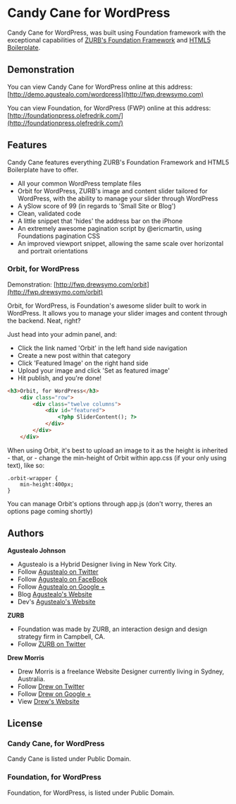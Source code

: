 # Candy Cane for WordPress

Candy Cane for WordPress, was built using Foundation framework with the exceptional capabilities of [ZURB's Foundation Framework](http://foundation.zurb.com/) and [HTML5 Boilerplate](http://html5boilerplate.com/).

## Demonstration

You can view Candy Cane for WordPress online at this address: [http://demo.agustealo.com/wordpress](http://fwp.drewsymo.com)

You can view Foundation, for WordPress (FWP) online at this address: [http://foundationpress.olefredrik.com/](http://foundationpress.olefredrik.com/)
## Features

Candy Cane features everything ZURB's Foundation Framework and HTML5 Boilerplate have to offer.

* All your common WordPress template files
* Orbit for WordPress, ZURB's image and content slider tailored for WordPress, with the ability to manage your slider through WordPress
* A ySlow score of 99 (in regards to 'Small Site or Blog')
* Clean, validated code
* A little snippet that 'hides' the address bar on the iPhone
* An extremely awesome pagination script by @ericmartin, using Foundations pagination CSS
* An improved viewport snippet, allowing the same scale over horizontal and portrait orientations


### Orbit, for WordPress

Demonstration: [http://fwp.drewsymo.com/orbit](http://fwp.drewsymo.com/orbit)

Orbit, for WordPress, is Foundation's awesome slider built to work in WordPress. It allows you to manage your slider images and content through the backend. Neat, right? 

Just head into your admin panel, and:

* Click the link named 'Orbit' in the left hand side navigation
* Create a new post within that category
* Click 'Featured Image' on the right hand side
* Upload your image and click 'Set as featured image'
* Hit publish, and you're done!

```HTML
<h3>Orbit, for WordPress</h3>
	<div class="row">
		<div class="twelve columns">
			<div id="featured"> 
				<?php SliderContent(); ?>
			</div>
		</div>
	</div>
```

When using Orbit, it's best to upload an image to it as the height is inherited - that, or - change the min-height of Orbit within app.css (if your only using text), like so:

``` 
.orbit-wrapper {
	min-height:400px;
}
```

You can manage Orbit's options through app.js (don't worry, theres an options page coming shortly)

## Authors

**Agustealo Johnson**

+ Agustealo is a Hybrid Designer living in New York City.
+ Follow [Agustealo on Twitter](http://www.twitter.com/agustealo)
+ Follow [Agustealo on FaceBook](https://www.facebook.com/pages/Agustealo/183441298351569?ref=hl)
+ Follow [Agustealo on Google +](https://plus.google.com/u/0/+AgustealoJohnson)
+ Blog [Agustealo's Website](http://www.agustealo.com)
+ Dev's [Agustealo's Website](agustealo.github.io)

**ZURB**

+ Foundation was made by ZURB, an interaction design and design strategy firm in Campbell, CA.
+ Follow [ZURB on Twitter](http://twitter.com/#!/foundationzurb)

**Drew Morris**

+ Drew Morris is a freelance Website Designer currently living in Sydney, Australia.
+ Follow [Drew on Twitter](http://www.twitter.com/drewsymo)
+ Follow [Drew on Google +](https://plus.google.com/114153589610660530694?rel=author)
+ View [Drew's Website](http://www.drewsymo.com)

## License

### Candy Cane, for WordPress

Candy Cane is listed under Public Domain.

### Foundation, for WordPress

Foundation, for WordPress, is listed under Public Domain.
